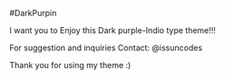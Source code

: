 #DarkPurpin

I want you to Enjoy this Dark purple-Indio type theme!!!

For suggestion and inquiries
Contact: @issuncodes 

Thank you for using my theme :) 



